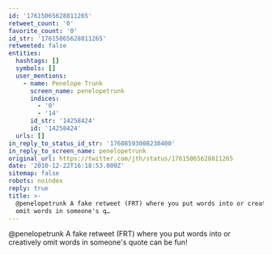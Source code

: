 ```yaml
---
id: '17615065628811265'
retweet_count: '0'
favorite_count: '0'
id_str: '17615065628811265'
retweeted: false
entities:
  hashtags: []
  symbols: []
  user_mentions:
    - name: Penelope Trunk
      screen_name: penelopetrunk
      indices:
        - '0'
        - '14'
      id_str: '14258424'
      id: '14258424'
  urls: []
in_reply_to_status_id_str: '17608593008230400'
in_reply_to_screen_name: penelopetrunk
original_url: https://twitter.com/jth/status/17615065628811265
date: '2010-12-22T16:18:53.000Z'
sitemap: false
robots: noindex
reply: true
title: >-
  @penelopetrunk A fake retweet (FRT) where you put words into or creatively
  omit words in someone's q…
---
```


@penelopetrunk A fake retweet (FRT) where you put words into or creatively omit words in someone's quote can be fun!